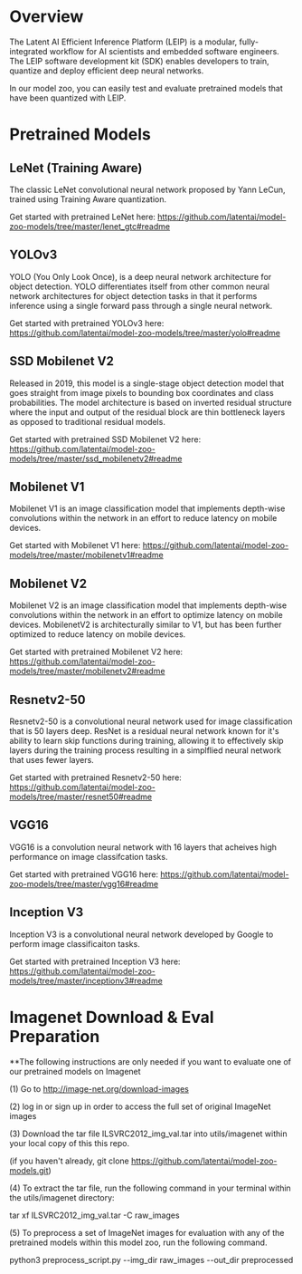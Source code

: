 # Overview
The Latent AI Efficient Inference Platform (LEIP) is a modular, fully-integrated workflow for AI scientists and embedded software engineers. The LEIP software development kit (SDK) enables developers to train, quantize and deploy efficient deep neural networks.

In our model zoo, you can easily test and evaluate pretrained models that have been quantized with LEIP.

# Pretrained Models

## LeNet (Training Aware)

The classic LeNet convolutional neural network proposed by Yann LeCun, trained using Training Aware quantization.

Get started with pretrained LeNet here: https://github.com/latentai/model-zoo-models/tree/master/lenet_gtc#readme

## YOLOv3

YOLO (You Only Look Once), is a deep neural network architecture for object detection. YOLO differentiates itself from other common neural network architectures for object detection tasks in that it performs inference using a single forward pass through a single neural network.

Get started with pretrained YOLOv3 here: https://github.com/latentai/model-zoo-models/tree/master/yolo#readme

## SSD Mobilenet V2

Released in 2019, this model is a single-stage object detection model that goes straight from image pixels to bounding box coordinates and class probabilities. The model architecture is based on inverted residual structure where the input and output of the residual block are thin bottleneck layers as opposed to traditional residual models.


Get started with pretrained SSD Mobilenet V2 here: https://github.com/latentai/model-zoo-models/tree/master/ssd_mobilenetv2#readme

## Mobilenet V1

Mobilenet V1 is an image classification model that implements depth-wise convolutions within the network in an effort to reduce latency on mobile devices.

Get started with Mobilenet V1 here: https://github.com/latentai/model-zoo-models/tree/master/mobilenetv1#readme

## Mobilenet V2

Mobilenet V2 is an image classification model that implements depth-wise convolutions within the network in an effort to optimize latency on mobile devices. MobilenetV2 is architecturally similar to V1, but has been further optimized to reduce latency on mobile devices.

Get started with pretrained Mobilenet V2 here: https://github.com/latentai/model-zoo-models/tree/master/mobilenetv2#readme

## Resnetv2-50

Resnetv2-50 is a convolutional neural network used for image classification that is 50 layers deep. ResNet is a residual neural network known for it's ability to learn skip functions during training, allowing it to effectively skip layers during the training process resulting in a simplflied neural network that uses fewer layers.

Get started with pretrained Resnetv2-50 here: https://github.com/latentai/model-zoo-models/tree/master/resnet50#readme

## VGG16

VGG16 is a convolution neural network with 16 layers that acheives high performance on image classifcation tasks.

Get started with pretrained VGG16 here: https://github.com/latentai/model-zoo-models/tree/master/vgg16#readme

## Inception V3

Inception V3 is a convolutional neural network developed by Google to perform image classificaiton tasks.

Get started with pretrained Inception V3 here: https://github.com/latentai/model-zoo-models/tree/master/inceptionv3#readme

# Imagenet Download & Eval Preparation

**The following instructions are only needed if you want to evaluate one of our pretrained models on Imagenet

(1) Go to http://image-net.org/download-images

(2) log in or sign up in order to access the full set of original ImageNet images

(3) Download the tar file ILSVRC2012_img_val.tar into utils/imagenet within your local copy of this this repo.

(if you haven't already, git clone https://github.com/latentai/model-zoo-models.git)

(4) To extract the tar file, run the following command in your terminal within the utils/imagenet directory:

tar xf ILSVRC2012_img_val.tar -C raw_images

(5) To preprocess a set of ImageNet images for evaluation with any of the pretrained models within this model zoo, run the following command.

python3 preprocess_script.py --img_dir raw_images --out_dir preprocessed
